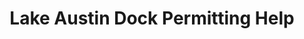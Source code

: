 ---
title: "Lake Austin Dock Permitting Help"
description: "Engineered Site Plans along with Landscape and Shoreline design advice"
draft: false
bg_image: "images/feature-bg.jpg"
---